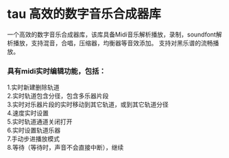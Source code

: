 # tau 高效的数字音乐合成器库
  一个高效的数字音乐合成器库，该库具备Midi音乐解析播放，录制，soundfont解析播放，支持混音，合唱，压缩器，均衡器等音效添加。
支持对黑乐谱的流畅播放。

### 具有midi实时编辑功能，包括：  
1.实时新建删除轨道  
2.实时轨道包含分径，包含多乐器片段  
3.实时对乐器片段的实时移动到其它轨道，或到其它轨道分径  
4.速度实时设置  
5.实时轨道通道关闭打开  
6.实时设置轨道乐器  
7.手动步进播放模式  
8.等待（等待时，声音不会直接中断），继续
